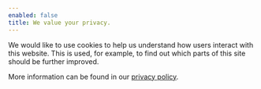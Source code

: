 ```yaml
---
enabled: false
title: We value your privacy.
---
```


We would like to use cookies to help us understand how users interact with this website. This is used, for example, to find out which parts of this site should be further improved.

More information can be found in our [privacy policy](www.streamlit.io/privacy-policy).
